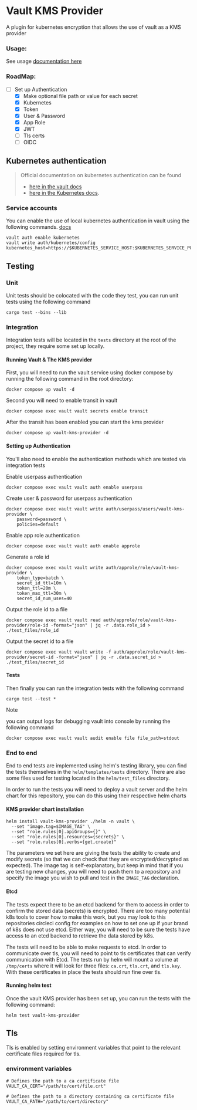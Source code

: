 # Vault KMS Provider

A plugin for kubernetes encryption that allows the use of vault as a KMS provider

### Usage:

See usage [documentation here](https://vault-kms-provider.io/)

### RoadMap:
- [ ] Set up Authentication
  - [x] Make optional file path or value for each secret
  - [x] Kubernetes
  - [x] Token
  - [x] User & Password
  - [x] App Role
  - [x] JWT
  - [ ] Tls certs
  - [ ] OIDC

## Kubernetes authentication

> Official documentation on kubernetes authentication can be found
> - [here in the vault docs](https://developer.hashicorp.com/vault/docs/auth/kubernetes)
> - [here in the Kubernetes docs](https://kubernetes.io/docs/reference/access-authn-authz/authentication/#service-account-tokens).

### Service accounts

You can enable the use of local kubernetes authentication in vault using the following commands. [docs](https://developer.hashicorp.com/vault/docs/auth/kubernetes#use-local-service-account-token-as-the-reviewer-jwt)
```shell
vault auth enable kubernetes
vault write auth/kubernetes/config kubernetes_host=https://$KUBERNETES_SERVICE_HOST:$KUBERNETES_SERVICE_PORT
```

## Testing

### Unit
Unit tests should be colocated with the code they test, you can run unit tests using the following command
```shell
cargo test --bins --lib
```

### Integration
Integration tests will be located in the `tests` directory at the root of the project, they require some set up locally.

#### Running Vault & The KMS provider
First, you will need to run the vault service using docker compose by running the following command in the root directory:
```shell
docker compose up vault -d
```

Second you will need to enable transit in vault
```shell
docker compose exec vault vault secrets enable transit
```

After the transit has been enabled you can start the kms provider
```shell
docker compose up vault-kms-provider -d
```

#### Setting up Authentication

You'll also need to enable the authentication methods which are tested via integration tests

Enable userpass authentication
```shell
docker compose exec vault vault auth enable userpass
```

Create user & password for userpass authentication
```shell
docker compose exec vault vault write auth/userpass/users/vault-kms-provider \
    password=password \
    policies=default
```

Enable app role authentication
```shell
docker compose exec vault vault auth enable approle
```

Generate a role id
```shell
docker compose exec vault vault write auth/approle/role/vault-kms-provider \
    token_type=batch \
    secret_id_ttl=10m \
    token_ttl=20m \
    token_max_ttl=30m \
    secret_id_num_uses=40
```

Output the role id to a file
```shell
docker compose exec vault vault read auth/approle/role/vault-kms-provider/role-id -format="json" | jq -r .data.role_id > ./test_files/role_id
```

Output the secret id to a file
```shell
docker compose exec vault vault write -f auth/approle/role/vault-kms-provider/secret-id -format="json" | jq -r .data.secret_id > ./test_files/secret_id
```

#### Tests

Then finally you can run the integration tests with the following command
```shell
cargo test --test *
```

> [!NOTE]
> you can output logs for debugging vault into console by running the following command
> ```shell
> docker compose exec vault vault audit enable file file_path=stdout
> ```

### End to end
End to end tests are implemented using helm's testing library, you can find the tests themselves in the `helm/templates/tests` directory. There are also some files used for testing located in the `helm/test_files` directory.

In order to run the tests you will need to deploy a vault server and the helm chart for this repository, you can do this using their respective helm charts

#### KMS provider chart installation
```shell
helm install vault-kms-provider ./helm -n vault \
  --set "image.tag=$IMAGE_TAG" \
  --set "role.rules[0].apiGroups={}" \
  --set "role.rules[0].resources={secrets}" \
  --set "role.rules[0].verbs={get,create}"
```
The parameters we set here are giving the tests the ability to create and modify secrets (so that we can check that they are encrypted/decrypted as expected). The image tag is self-explanatory, but keep in mind that if you are testing new changes, you will need to push them to a repository and specify the image you wish to pull and test in the `IMAGE_TAG` declaration.

#### Etcd
The tests expect there to be an etcd backend for them to access in order to confirm the stored data (secrets) is encrypted. There are too many potential k8s tools to cover how to make this work, but you may look to this repositories circleci config for examples on how to set one up if your brand of k8s does not use etcd. Either way, you will need to be sure the tests have access to an etcd backend to retrieve the data stored by k8s.

The tests will need to be able to make requests to etcd. In order to communicate over tls, you will need to point to tls certificates that can verify communication with Etcd. The tests run by helm will mount a volume at `/tmp/certs` where it will look for three files:
`ca.crt`, `tls.crt`, and `tls.key`. With these certificates in place the tests should run fine over tls.

#### Running helm test

Once the vault KMS provider has been set up, you can run the tests with the following command:
```shell
helm test vault-kms-provider
```

## Tls

Tls is enabled by setting environment variables that point to the relevant certificate files required for tls.

###  environment variables

```shell
# Defines the path to a ca certificate file
VAULT_CA_CERT="/path/to/cert/file.crt"

# Defines the path to a directory containing ca certificate file
VAULT_CA_PATH="/path/to/cert/directory"
```